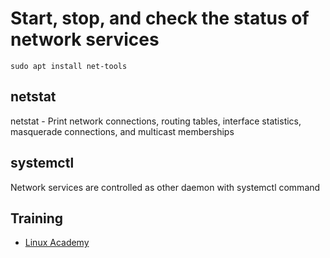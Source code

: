 # Start, stop, and check the status of network services
````
sudo apt install net-tools
````

## netstat
netstat - Print network connections, routing tables, interface statistics, masquerade connections, and multicast memberships

## systemctl
Network services are controlled as other daemon with systemctl command

## Training
* [Linux Academy](https://linuxacademy.com/cp/courses/lesson/course/5414/lesson/4/module/428)
